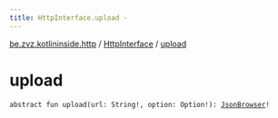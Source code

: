 ```yaml
---
title: HttpInterface.upload - 
---
```


[be.zvz.kotlininside.http](../index.html) / [HttpInterface](index.html) / [upload](./upload.html)

# upload

`abstract fun upload(url: String!, option: Option!): `[`JsonBrowser`](../../be.zvz.kotlininside.json/-json-browser/index.html)`!`
